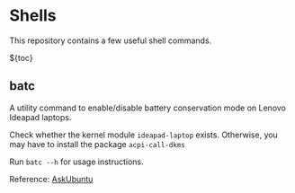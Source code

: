 # Shells

This repository contains a few useful shell commands.

${toc}

## batc
A utility command to enable/disable battery conservation mode on Lenovo Ideapad laptops.

Check whether the kernel module `ideapad-laptop` exists. Otherwise, you may have to install the package `acpi-call-dkms`

Run `batc --h` for usage instructions.

Reference: [AskUbuntu](https://askubuntu.com/questions/1038471/problem-with-lenovo-battery-threshold)
